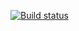 [![Build status](https://ci.appveyor.com/api/projects/status/boy6hjvfpp5594aa/branch/main?svg=true)](https://ci.appveyor.com/project/Rasl-star/jar3/branch/main)
